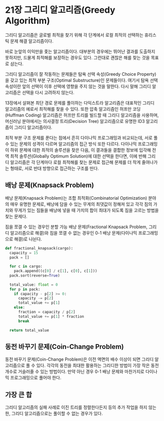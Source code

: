 # 21장 그리디 알고리즘(Greedy Algorithm)

그리디 알고리즘은 글로벌 최적을 찾기 위해 각 단계에서 로컬 최적의 선택하는 휴리스틱 문제 해결 알고리즘이다.

바로 눈앞의 이익만을 좇는 알고리즘이다. 대부분의 경우에는 뛰어난 결과를 도출하지 못하지만, 드물게 최적해를 보장하는 경우도 있다. 그런대로 괜찮은 해를 찾는 것을 목표로 삼는다.

그리디 알고리즘이 잘 작동하는 문제들은 탐욕 선택 속성(Greedy Choice Property)을 갖고 있는 최적 부분 구조(Optimal Substructure)인 문제들이다. 여기서 탐욕 선택 속성이란 앞의 선택이 이후 선택에 영향을 주지 않는 것을 말한다. 다시 말해 그리디 알고리즘은 선택을 다시 고려하지 않는다.

13장에서 살펴본 최단 경로 문제를 풀이하는 다익스트라 알고리즘은 대표적인 그리디 알고리즘의 예로서 최적해를 찾을 수 있다. 또한 압축 알고리즘인 허프만 코딩(Huffman Coding) 알고리즘은 허프만 트리를 빌드할 때 그리디 알고리즘을 사용하며, 머신러닝 분야에서는 의사결정 트리(Decision Tree) 알고리즘으로 유명한 ID3 알고리즘이 그리디 알고리즘이다. 

최적 부분 구조 문제를 푼다는 점에서 흔히 다이나믹 프로그래밍과 비교되는데, 서로 풀 수 있는 문제의 성격이 다르며 알고리즘의 접근 방식 또한 다르다. 다이나믹 프로그래밍이 하위 문제에 대한 최적의 솔루션을 찾은 다음, 이 결과들을 결합한 정보에 입각해 전역 최적 솔루션(Globally Optimum Solution)에 대한 선택을 한다면, 이에 반해 그리디 알고리즘은 각 단계마다 로컬 최적해를 찾는 문제로 접근해 문제를 더 작게 줄여나가는 형태로, 서로 반대 방향으로 접근하는 구조를 띤다.

## 배낭 문제(Knapsack Problem)
배낭 문제(Knapsack Problem)는 조합 최적화(Combinatorial Optimization) 분야의 매우 유명한 문제로, 배낭에 담을 수 있는 무게의 최댓값이 정해져 있고 각각 짐의 가치와 무게가 있는 짐들을 배낭에 넣을 때 가치의 합이 최대가 되도록 짐을 고르는 방법을 찾는 문제다.

짐을 쪼갤 수 있는 경우인 분할 가능 배낭 문제(Fractional Knapsack Problem, 그리디 알고리즘으로 해결)와 짐을 쪼갤 수 없는 경우인 0-1 배낭 문제(다이나믹 프로그래밍으로 해결)로 나뉜다.

```Python
def fractional_knapsack(cargo):
  capacity = 15
  pack = []
  
  for c in cargo:
    pack.append((c[0] / c[1], c[0], c[1]))
  pack.sort(reverse=True)
  
  total_value: float = 0
  for p in pack:
    if capacity - p[2] >= 0:
      capacity -= p[2]
      total_value += p[1]
    else:
      fraction = capacity / p[2]
      total_value += p[1] * fraction
      break
  
  return total_value
```

## 동전 바꾸기 문제(Coin-Change Problem)
동전 바꾸기 문제(Coin-Change Problem)은 이전 액면의 배수 이상이 되면 그리디 알고리즘으로 풀 수 있다. 각각의 동전을 최대한 활용하는 그리디한 방법이 가장 작은 동전 개수로 거슬러줄 수 있는 방법이다. 만약 아닌 경우 0-1 배낭 문제와 마찬가지로 다이나믹 프로그래밍으로 풀어야 한다.

## 가장 큰 합
그리디 알고리즘의 실패 사례로 이진 트리를 정렬한다든지 등의 추가 작업을 하지 않는 한, 그리디 알고리즘으로는 풀이할 수 없는 경우가 있다.
